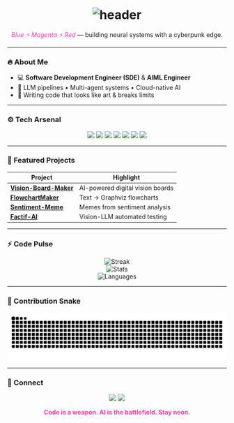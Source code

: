 <!-- CYBERPUNK PROFILE — a-r007 -->
<h1 align="center">
  <img src="https://readme-typing-svg.herokuapp.com?font=Orbitron&size=36&duration=3000&pause=800&color=FF3CAC&center=true&vCenter=true&width=1000&lines=ABDUL+RAHMAN+//+A-R007;SDE+%26+AI+ENGINEER;CODE+%E2%80%A2+CHAOS+%E2%80%A2+CREATION" alt="header"/>
</h1>

<p align="center">
  <em style="color:#FF3CAC">Blue ⚡ Magenta ⚡ Red</em> — building neural systems with a cyberpunk edge.
</p>

---

### 🔥 About Me
- 💻 **Software Development Engineer (SDE)** & **AIML Engineer**  
- 🧠 LLM pipelines • Multi-agent systems • Cloud-native AI  
- 🎯 Writing code that looks like art & breaks limits

---

### ⚙️ Tech Arsenal
<p align="center">
  <img src="https://img.shields.io/badge/Python-3776AB?style=for-the-badge&logo=python&logoColor=white" />
  <img src="https://img.shields.io/badge/TypeScript-3178C6?style=for-the-badge&logo=typescript&logoColor=white" />
  <img src="https://img.shields.io/badge/Next.js-111827?style=for-the-badge&logo=nextdotjs&logoColor=white" />
  <img src="https://img.shields.io/badge/React-61DAFB?style=for-the-badge&logo=react&logoColor=black" />
  <img src="https://img.shields.io/badge/FastAPI-FF3CAC?style=for-the-badge&logo=fastapi&logoColor=white" />
  <img src="https://img.shields.io/badge/MongoDB-4EA94B?style=for-the-badge&logo=mongodb&logoColor=white" />
  <img src="https://img.shields.io/badge/AWS-FF4500?style=for-the-badge&logo=amazonaws&logoColor=black" />
</p>

---

### 🚀 Featured Projects
| Project | Highlight |
|--------|-----------|
| [**Vision-Board-Maker**](https://github.com/A-R007/Vision-Board-Maker) | AI-powered digital vision boards |
| [**FlowchartMaker**](https://github.com/A-R007/FlowchartMaker) | Text → Graphviz flowcharts |
| [**Sentiment-Meme**](https://github.com/A-R007/Sentiment-Meme) | Memes from sentiment analysis |
| [**Factif-AI**](https://github.com/A-R007/factif-ai) | Vision-LLM automated testing |

---

### ⚡ Code Pulse
<div align="center">

![Streak](https://streak-stats.demolab.com?user=a-r007&theme=radical&hide_border=true&background=0D1117&ring=FF3CAC&fire=FF512F)  
![Stats](https://github-readme-stats.vercel.app/api?username=a-r007&show_icons=true&theme=radical&hide_border=true&bg_color=0D1117&title_color=FF3CAC&icon_color=FF512F)  
![Languages](https://github-readme-stats.vercel.app/api/top-langs/?username=a-r007&layout=compact&theme=radical&hide_border=true&bg_color=0D1117&title_color=FF3CAC)

</div>

---

### 🐍 Contribution Snake
<div align="center">
  <!-- Replace USERNAME below after running the GitHub Action -->
  <img src="https://raw.githubusercontent.com/a-r007/a-r007/output/dist/github-contribution-grid-snake.svg" alt="snake animation" />

</div>

---

### 🔗 Connect
<p align="center">
  <a href="https://www.linkedin.com/in/abdul-rahman-mohammed-arshath/"><img src="https://img.shields.io/badge/LinkedIn-FF3CAC?style=for-the-badge&logo=linkedin&logoColor=black"></a>
  <a href="https://github.com/a-r007"><img src="https://img.shields.io/badge/GitHub-0A0A0A?style=for-the-badge&logo=github&logoColor=FF3CAC"></a>
</p>

<p align="center"><b style="color:#FF3CAC">Code is a weapon. AI is the battlefield. Stay neon.</b></p>

